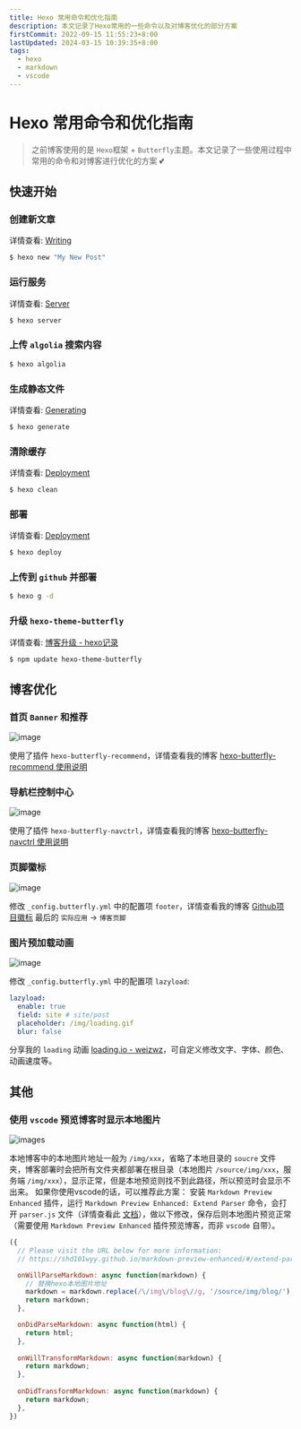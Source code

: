 ```yaml
---
title: Hexo 常用命令和优化指南
description: 本文记录了Hexo常用的一些命令以及对博客优化的部分方案
firstCommit: 2022-09-15 11:55:23+8:00
lastUpdated: 2024-03-15 10:39:35+8:00
tags:
  - hexo
  - markdown
  - vscode
---
```

# Hexo 常用命令和优化指南

>之前博客使用的是 `Hexo`框架 + `Butterfly`主题。本文记录了一些使用过程中常用的命令和对博客进行优化的方案 💕

## 快速开始

### 创建新文章
详情查看: [Writing](https://hexo.io/zh-cn/docs/writing.html)
``` sh
$ hexo new "My New Post"
```

### 运行服务
详情查看: [Server](https://hexo.io/zh-cn/docs/server.html)
``` sh
$ hexo server
```

### 上传 `algolia` 搜索内容
```sh
$ hexo algolia
```

### 生成静态文件
详情查看: [Generating](https://hexo.io/zh-cn/docs/generating.html)
``` sh
$ hexo generate
```

### 清除缓存
详情查看: [Deployment](https://hexo.io/zh-cn/docs/commands.html#clean)
``` sh
$ hexo clean
```

### 部署
详情查看: [Deployment](https://hexo.io/zh-cn/docs/one-command-deployment.html)
``` sh
$ hexo deploy
```

### 上传到 `github` 并部署
```sh
$ hexo g -d
```

### 升级 `hexo-theme-butterfly`
详情查看: [博客升级 - hexo记录](/hexo/basic/hexo-update)
```sh
$ npm update hexo-theme-butterfly
```

## 博客优化
### 首页 `Banner` 和推荐
![image](https://www.helloimg.com/i/2024/12/30/6772c27e978a8.png)

使用了插件 `hexo-butterfly-recommend`，详情查看我的博客 [hexo-butterfly-recommend 使用说明](/hexo/extend/hexo-butterfly-recommend)
### 导航栏控制中心
![image](https://www.helloimg.com/i/2024/12/31/6772c8ef052f0.gif)

使用了插件 `hexo-butterfly-navctrl`，详情查看我的博客 [hexo-butterfly-navctrl 使用说明](/hexo/extend/hexo-butterfly-navctrl)
### 页脚徽标
![image](https://www.helloimg.com/i/2024/12/31/6772cd0feb868.png)

修改 `_config.butterfly.yml` 中的配置项 `footer`，详情查看我的博客 [Github项目徽标](/css/apply/icon-label-shields) 最后的 `实际应用` -> `博客页脚`
### 图片预加载动画
![image](https://www.helloimg.com/i/2024/11/23/67419a987ba2f.gif)

修改 `_config.butterfly.yml` 中的配置项 `lazyload`: 
```yml
lazyload:
  enable: true
  field: site # site/post
  placeholder: /img/loading.gif
  blur: false
```

分享我的 `loading` 动画 [loading.io - weizwz](https://loading.io/asset/708622)，可自定义修改文字、字体、颜色、动画速度等。

## 其他
### 使用 `vscode` 预览博客时显示本地图片
![images](https://www.helloimg.com/i/2024/12/31/6773ad13d47de.png)

本地博客中的本地图片地址一般为 `/img/xxx`，省略了本地目录的 `soucre` 文件夹，博客部署时会把所有文件夹都部署在根目录（本地图片 `/source/img/xxx`，服务端 `/img/xxx`），显示正常，但是本地预览则找不到此路径，所以预览时会显示不出来。
如果你使用vscode的话，可以推荐此方案：
安装 `Markdown Preview Enhanced` 插件，运行 `Markdown Preview Enhanced: Extend Parser` 命令，会打开 `parser.js` 文件（详情查看此 [文档](https://shd101wyy.github.io/markdown-preview-enhanced/#/zh-cn/extend-parser)），做以下修改，保存后则本地图片预览正常（需要使用 `Markdown Preview Enhanced` 插件预览博客，而非 `vscode` 自带）。
```js
({
  // Please visit the URL below for more information:
  // https://shd101wyy.github.io/markdown-preview-enhanced/#/extend-parser

  onWillParseMarkdown: async function(markdown) {
    // 替换hexo本地图片地址
    markdown = markdown.replace(/\/img\/blog\//g, '/source/img/blog/');
    return markdown;
  },

  onDidParseMarkdown: async function(html) {
    return html;
  },
  
  onWillTransformMarkdown: async function(markdown) {
    return markdown;
  },
  
  onDidTransformMarkdown: async function(markdown) {
    return markdown;
  },
})
```
